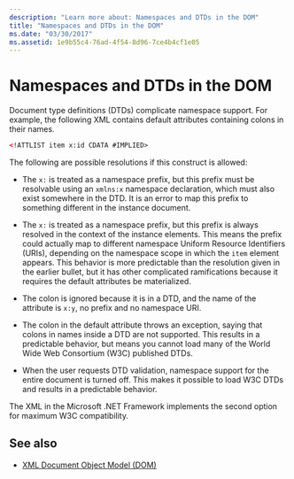 ```yaml
---
description: "Learn more about: Namespaces and DTDs in the DOM"
title: "Namespaces and DTDs in the DOM"
ms.date: "03/30/2017"
ms.assetid: 1e9b55c4-76ad-4f54-8d96-7ce4b4cf1e05
---
```

# Namespaces and DTDs in the DOM

Document type definitions (DTDs) complicate namespace support. For example, the following XML contains default attributes containing colons in their names.  
  
```xml  
<!ATTLIST item x:id CDATA #IMPLIED>  
```  
  
 The following are possible resolutions if this construct is allowed:  
  
- The `x:` is treated as a namespace prefix, but this prefix must be resolvable using an `xmlns:x` namespace declaration, which must also exist somewhere in the DTD. It is an error to map this prefix to something different in the instance document.  
  
- The `x:` is treated as a namespace prefix, but this prefix is always resolved in the context of the instance elements. This means the prefix could actually map to different namespace Uniform Resource Identifiers (URIs), depending on the namespace scope in which the `item` element appears. This behavior is more predictable than the resolution given in the earlier bullet, but it has other complicated ramifications because it requires the default attributes be materialized.  
  
- The colon is ignored because it is in a DTD, and the name of the attribute is `x:y`, no prefix and no namespace URI.  
  
- The colon in the default attribute throws an exception, saying that colons in names inside a DTD are not supported. This results in a predictable behavior, but means you cannot load many of the World Wide Web Consortium (W3C) published DTDs.  
  
- When the user requests DTD validation, namespace support for the entire document is turned off. This makes it possible to load W3C DTDs and results in a predictable behavior.  
  
 The XML in the Microsoft .NET Framework implements the second option for maximum W3C compatibility.  
  
## See also

- [XML Document Object Model (DOM)](xml-document-object-model-dom.md)
